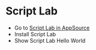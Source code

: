 # Script Lab

-   Go to [Script Lab in AppSource](https://appsource.microsoft.com/en-US/product/office/wa104380862)
-   Install Script Lab
-   Show Script Lab Hello World
